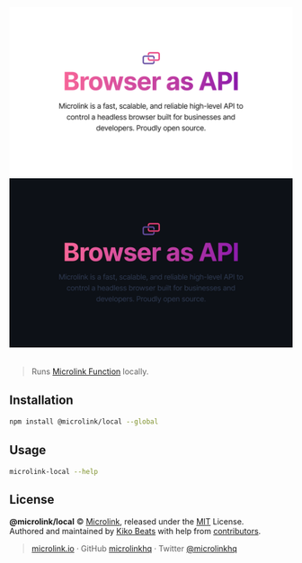 <div align="center">
  <img src="https://github.com/microlinkhq/cdn/raw/master/dist/logo/banner.png#gh-light-mode-only" alt="microlink logo">
  <img src="https://github.com/microlinkhq/cdn/raw/master/dist/logo/banner-dark.png#gh-dark-mode-only" alt="microlink logo">
  <br>
  <br>
</div>

> Runs [Microlink Function](https://github.com/microlinkhq/function) locally.

## Installation

```bash
npm install @microlink/local --global
```

## Usage

```bash
microlink-local --help
```

## License

**@microlink/local** © [Microlink](https://microlink.io), released under the [MIT](https://github.com/microlinkhq/local/blob/master/LICENSE.md) License.<br>
Authored and maintained by [Kiko Beats](https://kikobeats.com) with help from [contributors](https://github.com/microlinkhq/local/contributors).

> [microlink.io](https://microlink.io) · GitHub [microlinkhq](https://github.com/microlinkhq) · Twitter [@microlinkhq](https://twitter.com/microlinkhq)
